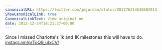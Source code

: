 ```yaml
---
canonicalURL: https://twitter.com/jmjordan/status/283276214540582913
ShowCanonicalLink: true
CanonicalLinkText: View original on
date: 2012-12-24T18:21:27+00:00
---
```

Since I missed Charlotte's 1k and 1K milestones this will have to do. [instagr.am/p/ToQ9_uIxCV/](http://instagr.am/p/ToQ9_uIxCV/)